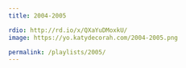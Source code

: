 ```yaml
---
title: 2004-2005

rdio: http://rd.io/x/QXaYuDMoxkU/
image: https://yo.katydecorah.com/2004-2005.png

permalink: /playlists/2005/
---
```

